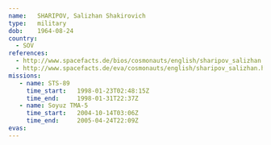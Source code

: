 ```yaml
---
name:	SHARIPOV, Salizhan Shakirovich 
type:	military
dob:	1964-08-24
country:
  - SOV
references:
  - http://www.spacefacts.de/bios/cosmonauts/english/sharipov_salizhan.htm
  - http://www.spacefacts.de/eva/cosmonauts/english/sharipov_salizhan.htm
missions:
   - name: STS-89
     time_start:   1998-01-23T02:48:15Z
     time_end:     1998-01-31T22:37Z
   - name: Soyuz TMA-5
     time_start:   2004-10-14T03:06Z
     time_end:     2005-04-24T22:09Z
evas:
---
```

